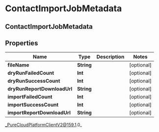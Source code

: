 # ContactImportJobMetadata

## ContactImportJobMetadata

## Properties

|Name | Type | Description | Notes|
|------------ | ------------- | ------------- | -------------|
| **fileName** | **String** |  | [optional] |
| **dryRunFailedCount** | **Int** |  | [optional] |
| **dryRunSuccessCount** | **Int** |  | [optional] |
| **dryRunReportDownloadUrl** | **String** |  | [optional] |
| **importFailedCount** | **Int** |  | [optional] |
| **importSuccessCount** | **Int** |  | [optional] |
| **importReportDownloadUrl** | **String** |  | [optional] |



_PureCloudPlatformClientV2@159.1.0_
